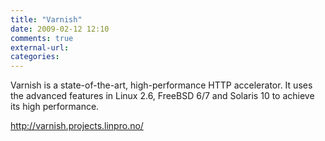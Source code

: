```yaml
---
title: "Varnish"
date: 2009-02-12 12:10
comments: true
external-url:
categories:
---
```

Varnish is a state-of-the-art, high-performance HTTP accelerator. It uses the advanced features in Linux 2.6, FreeBSD 6/7 and Solaris 10 to achieve its high performance.

<http://varnish.projects.linpro.no/>
